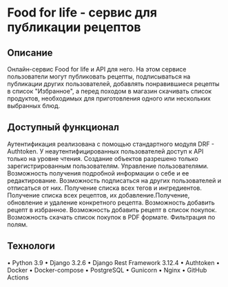 # Food for life - сервис для публикации рецептов
## Описание
Онлайн-сервис Food for life и API для него. На этом сервисе пользователи могут публиковать рецепты, подписываться на публикации других пользователей, добавлять понравившиеся рецепты в список "Избранное", а перед походом в магазин скачивать список продуктов, необходимых для приготовления одного или нескольких выбранных блюд.

## Доступный функционал
Аутентификация реализована с помощью стандартного модуля DRF - Authtoken.
У неаутентифицированных пользователей доступ к API только на уровне чтения.
Создание объектов разрешено только зарегистрированным пользователям.
Управление пользователями.
Возможность получения подробной информации о себе и ее редактирование.
Возможность подписаться на других пользователей и отписаться от них.
Получение списка всех тегов и ингредиентов.
Получение списка всех рецептов, их добавление.Получение, обновление и удаление конкретного рецепта.
Возможность добавить рецепт в избранное.
Возможность добавить рецепт в список покупок.
Возможность скачать список покупок в PDF формате.
Фильтрация по полям.
## Технологи
• Python 3.9
• Django 3.2.6
• Django Rest Framework 3.12.4
• Authtoken
• Docker
• Docker-compose
• PostgreSQL
• Gunicorn
• Nginx
• GitHub Actions
